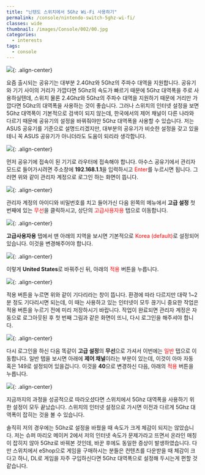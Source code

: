 ```yaml
---
title: "닌텐도 스위치에서 5Ghz Wi-Fi 사용하기"
permalink: /console/nintendo-switch-5ghz-wi-fi/
classes: wide
thumbnail: /images/Console/002/00.jpg
categories:
  - interests
tags:
  - console
---
```


![](/images/Console/002/00.jpg){: .align-center}

요즘 출시되는 공유기는 대부분 2.4Ghz와 5Ghz의 주파수 대역을 지원합니다. 공유기와 기기 사이의 거리가 가깝다면 5Ghz의 속도가 빠르기 때문에 5Ghz 대역폭을 주로 사용하실텐데, 스위치 물론 2.4Ghz와 5Ghz의 주파수 대역을 지원하기 때문에 거리만 가깝다면 5Ghz의 대역폭을 사용하는 것이 좋습니다. 그러나 스위치의 인터넷 설정을 보면 5Ghz 대역폭이 기본적으로 검색이 되지 않는데, 한국에서의 제어 채널이 다른 나라와 다르기 때문에 공유기의 설정을 바꿔줘야만 5Ghz 대역폭을 사용할 수 있습니다. 저는 ASUS 공유기를 기준으로 설명드리겠지만, 대부분의 공유기가 비슷한 설정을 갖고 있을테니 꼭 ASUS 공유기가 아니더라도 도움이 되리라 생각합니다.

![](/images/Console/002/01.png){: .align-center}

먼저 공유기에 접속이 된 기기로 라우터에 접속해야 합니다. 아수스 공유기에서 관리자 모드로 들어가시려면 주소창에 **192.168.1.1**을 입력하시고 <span style="color:red">Enter</span>를 누르시면 됩니다. 그러면 위와 같이 관리자 계정으로 로그인 하는 화면이 뜹니다.

![](/images/Console/002/02.png){: .align-center}

관리자 계정의 아이디와 비밀번호를 치고 들어가신 다음 왼쪽의 메뉴에서 **고급 설정** 첫번째에 있는 <span style="color:red">무선</span>을 클릭하시고, 상단의 <span style="color:red">고급사용자용</span> 탭으로 이동합니다.

![](/images/Console/002/03.png){: .align-center}

**고급사용자용** 탭에서 맨 아래의 지역을 보시면 기본적으로 <span style="color:red">Korea (default)</span>로 설정되어 있습니다. 이것을 변경해주어야 합니다.

![](/images/Console/002/04.png){: .align-center}

이렇게 **United States**로 바꿔주신 뒤, 아래의 <span style="color:red">적용</span> 버튼을 누릅니다.

![](/images/Console/002/05.png){: .align-center}

적용 버튼을 누르면 위와 같이 기다리라는 창이 뜹니다. 환경에 따라 다르지만 대략 1~2분 정도 기다리시면 되는데, 이 때는 사용하고 있는 인터넷이 모두 끊기니 중요한 작업은 적용 버튼을 누르기 전에 미리 저장하시기 바랍니다. 작업이 완료되면 관리자 계정은 자동으로 로그아웃된 후 첫 번째 그림과 같은 화면이 뜨니, 다시 로그인을 해주셔야 합니다.

![](/images/Console/002/06.png){: .align-center}

다시 로그인을 하신 다음 똑같이 **고급 설정**의 **무선**으로 가셔서 이번에는 <span style="color:red">일반</span> 탭으로 이동합니다. 일반 탭을 보시면 아래에 **제어 채널**이라는 부분이 있는데, 이것이 아마 자동 혹은 149로 설정되어 있을겁니다. 이것을 **40**으로 변경하신 다음, 아래의 <span style="color:red">적용</span> 버튼을 누릅니다.

![](/images/Console/002/07.jpg){: .align-center}

지금까지의 과정을 성공적으로 따라오셨다면 스위치에서 5Ghz 대역폭을 사용하기 위한 설정이 모두 끝났습니다. 스위치의 인터넷 설정으로 가시면 이전과 다르게 5Ghz 대역폭이 잡히는 것을 볼 수 있습니다.

솔직히 저의 경우에는 5Ghz로 설정을 바꿨을 때 속도가 크게 체감이 되지는 않았습니다. 저는 슈퍼 마리오 메이커 2에서 저의 인터넷 속도가 문제가라고 뜨면서 온라인 매칭이 잡히지 않아 5Ghz로 바꿔본 것인데, 바꾼 후에도 동일한 증상이 발생하였습니다. 다만 스위치에서 eShop으로 게임을 구매하시는 분들은 컨텐츠를 다운받을 때 체감이 크다고 하니, DL로 게임을 자주 구입하신다면 5Ghz 대역폭으로 설정해 두시는게 편할 것 같습니다.